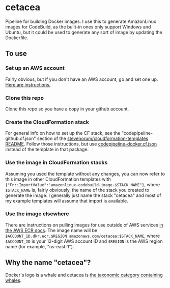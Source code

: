 # cetacea
Pipeline for building Docker images.  I use this to generate AmazonLinux images for CodeBuild, as the built-in ones only support Windows and Ubuntu, but it could be used to generate any sort of image by updating the Dockerfile.

## To use
### Set up an AWS account
Fairly obvious, but if you don't have an AWS account, go and set one up.  [Here are instructions.](https://aws.amazon.com/premiumsupport/knowledge-center/create-and-activate-aws-account/)
### Clone this repo
Clone this repo so you have a copy in your github account.
### Create the CloudFormation stack
For general info on how to set up the CF stack, see the "codepipeline-github.cf.json" section of the [stevenorum/cloudformation-templates README](https://github.com/stevenorum/cloudformation-templates).  Follow those instructions, but use [codepipeline-docker.cf.json](https://github.com/stevenorum/cetacea/blob/master/codepipeline-docker.cf.json) instead of the template in that package.
### Use the image in CloudFormation stacks
Assuming you used the template without any changes, you can now refer to this image in other CloudFormation templates with ```{"Fn::ImportValue":"amazonlinux-codebuild-image-$STACK_NAME"}```, where ```$STACK_NAME``` is, fairly obviously, the name of the stack you created to generate the image.  I generally just name the stack "cetacea" and most of my example templates will assume that import is available.
### Use the image elsewhere
There are instructions on pulling images for use outside of AWS services [in the AWS ECR docs](https://docs.aws.amazon.com/AmazonECR/latest/userguide/docker-pull-ecr-image.html).  The image name will be ```$ACCOUNT_ID.dkr.ecr.$REGION.amazonaws.com/cetacea:$STACK_NAME```, where ```$ACCOUNT_ID``` is your 12-digit AWS account ID and ```$REGION``` is the AWS region name (for example, "us-east-1").

## Why the name "cetacea"?
Docker's logo is a whale and cetacea is [the taxonomic category containing whales](https://en.wikipedia.org/wiki/Cetacea).
